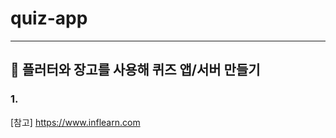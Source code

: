 # quiz-app
----------------------------------------
## 🌟 플러터와 장고를 사용해 퀴즈 앱/서버 만들기
### 1. 

[참고] https://www.inflearn.com
